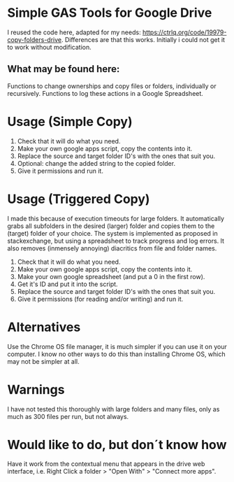 # Simple GAS Tools for Google Drive
I reused the code here, adapted for my needs: https://ctrlq.org/code/19979-copy-folders-drive. Differences are that this works. Initially i could not get it to work without modification.
## What may be found here:
Functions to change ownerships and copy files or folders, individually or recursively.
Functions to log these actions in a Google Spreadsheet.

# Usage (Simple Copy)
1. Check that it will do what you need.
2. Make your own google apps script, copy the contents into it.
3. Replace the source and target folder ID's with the ones that suit you.
4. Optional: change the added string to the copied folder.
5. Give it permissions and run it.

# Usage (Triggered Copy)
I made this because of execution timeouts for large folders. It automatically grabs all subfolders in the desired (larger) folder and copies them to the (target) folder of your choice. The system is implemented as proposed in stackexchange, but using a spreadsheet to track progress and log errors. It also removes (inmensely annoying) diacritics from file and folder names.
1. Check that it will do what you need.
2. Make your own google apps script, copy the contents into it.
3. Make your own google spreadsheet (and put a 0 in the first row).
4. Get it's ID and put it into the script.
5. Replace the source and target folder ID's with the ones that suit you.
6. Give it permissions (for reading and/or writing) and run it.

# Alternatives
Use the Chrome OS file manager, it is much simpler if you can use it on your computer.
I know no other ways to do this than installing Chrome OS, which may not be simpler at all.

# Warnings
I have not tested this thoroughly with large folders and many files, only as much as 300 files per run, but not always.

# Would like to do, but don´t know how
Have it work from the contextual menu that appears in the drive web interface, i.e. Right Click a folder > "Open With" > "Connect more apps".
